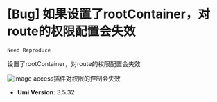 # [Bug] 如果设置了rootContainer，对route的权限配置会失效

`Need Reproduce`

设置了rootContainer，对route的权限配置会失效

![image](https://user-images.githubusercontent.com/13289959/184304777-63fd6090-e8ff-4d55-9b6f-779342809730.png)
access插件对权限的控制会失效

- **Umi Version**: 3.5.32
